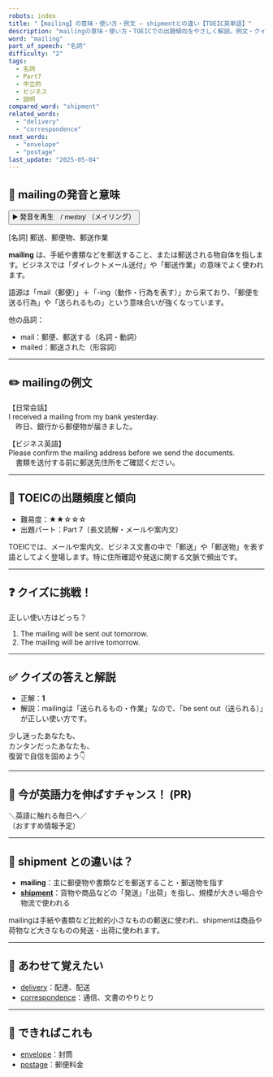 ```yaml
---
robots: index
title: "【mailing】の意味・使い方・例文 ― shipmentとの違い【TOEIC英単語】"
description: "mailingの意味・使い方・TOEICでの出題傾向をやさしく解説。例文・クイズ付きでshipmentとの違いもわかりやすく学べます。"
word: "mailing"
part_of_speech: "名詞"
difficulty: "2"
tags:
  - 名詞
  - Part7
  - 中立的
  - ビジネス
  - 説明
compared_word: "shipment"
related_words:
  - "delivery"
  - "correspondence"
next_words:
  - "envelope"
  - "postage"
last_update: "2025-05-04"
---
```


## 🔰 mailingの発音と意味

<button class="play-audio" onclick="playTTS('mailing')">
  <span class="play-audio-main">
    ▶️ 発音を再生　/ˈmeɪlɪŋ/
  </span>
  <span class="play-audio-sub">
    （メイリング）
  </span>
</button>

[名詞] 郵送、郵便物、郵送作業

**mailing** は、手紙や書類などを郵送すること、または郵送される物自体を指します。ビジネスでは「ダイレクトメール送付」や「郵送作業」の意味でよく使われます。

語源は「mail（郵便）」＋「-ing（動作・行為を表す）」から来ており、「郵便を送る行為」や「送られるもの」という意味合いが強くなっています。

他の品詞：  
- mail：郵便、郵送する（名詞・動詞）
- mailed：郵送された（形容詞）

---

## ✏️ mailingの例文

【日常会話】  
I received a mailing from my bank yesterday.  
　昨日、銀行から郵便物が届きました。

【ビジネス英語】  
Please confirm the mailing address before we send the documents.  
　書類を送付する前に郵送先住所をご確認ください。

---

## 🎯 TOEICの出題頻度と傾向

- 難易度：★★☆☆☆
- 出題パート：Part 7（長文読解・メールや案内文）

TOEICでは、メールや案内文、ビジネス文書の中で「郵送」や「郵送物」を表す語としてよく登場します。特に住所確認や発送に関する文脈で頻出です。

---

## ❓ クイズに挑戦！

正しい使い方はどっち？

1. The mailing will be sent out tomorrow.  
2. The mailing will be arrive tomorrow.

---

## ✅ クイズの答えと解説

- 正解：**1**
- 解説：mailingは「送られるもの・作業」なので、「be sent out（送られる）」が正しい使い方です。

少し迷ったあなたも、  
カンタンだったあなたも、  
復習で自信を固めよう👇️

---

## 🚀 今が英語力を伸ばすチャンス！ (PR)

<div class="info-center">
＼英語に触れる毎日へ／<br>  
（おすすめ情報予定）
</div>

---

## 🤔  shipment との違いは？

- **mailing**：主に郵便物や書類などを郵送すること・郵送物を指す
- **[shipment](/word/shipment)**：貨物や商品などの「発送」「出荷」を指し、規模が大きい場合や物流で使われる

mailingは手紙や書類など比較的小さなものの郵送に使われ、shipmentは商品や荷物など大きなものの発送・出荷に使われます。

---

## 🧩 あわせて覚えたい

- [delivery](/word/delivery)：配達、配送
- [correspondence](/word/correspondence)：通信、文書のやりとり

---

## 📖 できればこれも

- [envelope](/word/envelope)：封筒
- [postage](/word/postage)：郵便料金

<!-- cvid: aid11_bid34 -->
